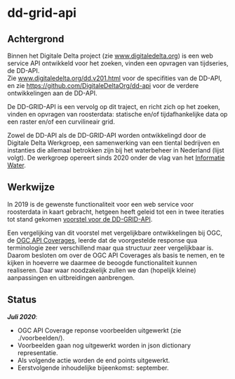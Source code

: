 # dd-grid-api

Achtergrond
-----------

Binnen het Digitale Delta project (zie www.digitaledelta.org) is een web service API ontwikkeld voor het zoeken, vinden een opvragen van tijdseries, de DD-API.  
Zie www.digitaledelta.org/dd.v201.html voor de specifities van de DD-API, en zie https://github.com/DigitaleDeltaOrg/dd-api voor de verdere ontwikkelingen aan de DD-API.

De DD-GRID-API is een vervolg op dit traject, en richt zich op het zoeken, vinden en opvragen van roosterdata: statische en/of tijdafhankelijke data op een raster en/of een curvilineair grid.

Zowel de DD-API als de DD-GRID-API worden ontwikkelingd door de Digitale Delta Werkgroep, een samenwerking van een tiental bedrijven en instanties die allemaal betrokken zijn bij het waterbeheer in Nederland (lijst volgt).
De werkgroep opereert sinds 2020 onder de vlag van het [Informatie Water](https://www.ihw.nl/).

Werkwijze
---------

In 2019 is de gewenste functionaliteit voor een web service voor roosterdata in kaart gebracht, hetgeen heeft geleid tot een in twee iteraties tot stand gekomen [voorstel voor de DD-GRID-API](./voorstel/dd-grid-api-voorstel.md).

Een vergelijking van dit voorstel met vergelijkbare ontwikkelingen bij OGC, de [OGC API Coverages](https://github.com/opengeospatial/ogc_api_coverages), leerde dat de voorgestelde response qua terminologie zeer verschillend maar qua structuur zeer vergelijkbaar is.  
Daarom besloten om over de OGC API Coverages als basis te nemen, en te kijken in hoeverre we daarmee de beoogde functionaliteit kunnen realiseren. Daar waar noodzakelijk zullen we dan (hopelijk kleine) aanpassingen en uitbreidingen aanbrengen.

Status
------

_**Juli 2020**_:

- OGC API Coverage reponse voorbeelden uitgewerkt (zie ./voorbeelden/).
- Voorbeelden gaan nog uitgewerkt worden in json dictionary representatie.
- Als volgende actie worden de end points uitgewerkt.
- Eerstvolgende inhoudelijke bijeenkomst: september.
